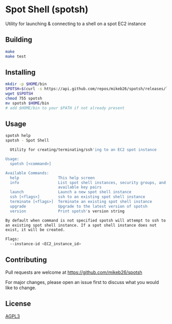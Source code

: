 # Spot Shell (spotsh)
Utility for launching &amp; connecting to a shell on a spot EC2 instance

## Building

```bash
make
make test
```

## Installing

```bash
mkdir -p $HOME/bin
SPOTSH=$(curl -s https://api.github.com/repos/mikeb26/spotsh/releases/latest | grep browser_download_url | cut -f2,3 -d: | tr -d \")
wget $SPOTSH
chmod 755 spotsh
mv spotsh $HOME/bin
# add $HOME/bin to your $PATH if not already present
```

## Usage

```bash
spotsh help
spotsh - Spot Shell

  Utility for creating/terminating/ssh'ing to an EC2 spot instance

Usage:
  spotsh [<command>]

Available Commands:
  help                 This help screen
  info                 List spot shell instances, security groups, and
                       available key pairs
  launch               Launch a new spot shell instance
  ssh [<flags>]        ssh to an existing spot shell instance
  terminate [<flags>]  Terminate an existing spot shell instance
  upgrade              Upgrade to the latest version of spotsh
  version              Print spotsh's version string

By default when command is not specified spotsh will attempt to ssh to
an existing spot shell instance. If a spot shell instance does not
exist, it will be created.

Flags:
  --instance-id <EC2_instance_id>
```

## Contributing
Pull requests are welcome at https://github.com/mikeb26/spotsh

For major changes, please open an issue first to discuss what you
would like to change.

## License
[AGPL3](https://www.gnu.org/licenses/agpl-3.0.en.html)
